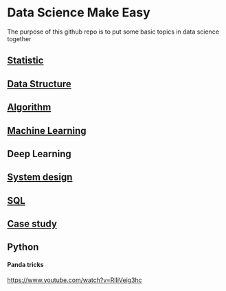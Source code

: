 # Data Science Make Easy
The purpose of this github repo is to put some basic topics in data science together

## [Statistic](https://github.com/YIZHE12/DataScienceMakeEasy/tree/master/Statistics)
 
## [Data Structure](https://github.com/YIZHE12/DataScienceMakeEasy/tree/master/data_structures)

## [Algorithm](https://github.com/YIZHE12/DataScienceMakeEasy/blob/master/algorithm/README.md)

## [Machine Learning](https://github.com/YIZHE12/DataScienceMakeEasy/tree/master/machine_learning)




## Deep Learning

## [System design](https://github.com/YIZHE12/DataScienceMakeEasy/tree/master/system_design)

## [SQL](https://github.com/YIZHE12/DataScienceMakeEasy/tree/master/database_SQL)


## [Case study](https://github.com/YIZHE12/DataScienceMakeEasy/tree/master/Business_case)

## Python

#### Panda tricks
https://www.youtube.com/watch?v=RlIiVeig3hc


